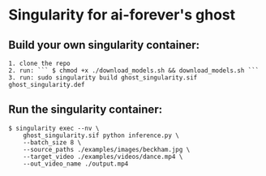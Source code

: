 # Singularity for ai-forever's ghost

## Build your own singularity container: 


    1. clone the repo
    2. run: ``` $ chmod +x ./download_models.sh && download_models.sh ```
    3. run: sudo singularity build ghost_singularity.sif ghost_singularity.def


## Run the singularity container: 
```
$ singularity exec --nv \
    ghost_singularity.sif python inference.py \
    --batch_size 8 \
    --source_paths ./examples/images/beckham.jpg \
    --target_video ./examples/videos/dance.mp4 \
    --out_video_name ./output.mp4
```



